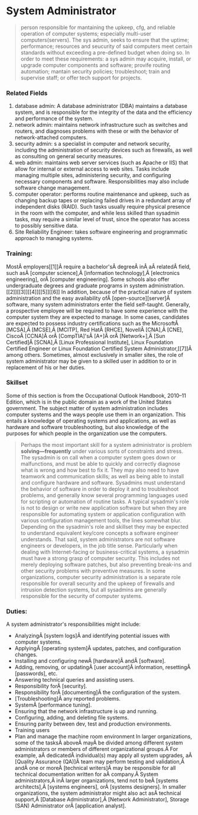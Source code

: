 # System Administrator
> person responsible for mantaining the upkeep, cfg, and reliable operation of computer systems; especially multi-user computers(servers). The sys admin, seeks to ensure that the uptime; performance; resources and seucurity of said computers meet certain standards without exceeding a pre-defined budget when doing so. 
> In order to meet these requirements: a sys admin may acquire, install, or upgrade computer components and software; provife routing automation; mantain security policies; troubleshoot; train and supervise staff; or offer tech support for projects.
### Related Fields
1. database admin: A database administrator (DBA) maintains a database system, and is responsible for the integrity of the data and the efficiency and performance of the system.
2. network admin: maintains network infrastructure such as switches and routers, and diagnoses problems with these or with the behavior of network-attached computers.
3. security admin: s a specialist in computer and network security, including the administration of security devices such as firewalls, as well as consulting on general security measures.
4. web admin: maintains web server services (such as Apache or IIS) that allow for internal or external access to web sites. Tasks include managing multiple sites, administering security, and configuring necessary components and software. Responsibilities may also include software change management.
5. computer operator: performs routine maintenance and upkeep, such as changing backup tapes or replacing failed drives in a redundant array of independent disks (RAID). Such tasks usually require physical presence in the room with the computer, and while less skilled than sysadmin tasks, may require a similar level of trust, since the operator has access to possibly sensitive data.
6. Site Reliability Engineer: takes software engineering and programmatic approach to managing systems.
### Training:
MostÂ employers[[1]]Â require a bachelor'sÂ degreeÂ inÂ aÂ relatedÂ field, such asÂ [computer science],Â [information technology],Â [electronics engineering], orÂ [computer engineering]. Some schools also offer undergraduate degrees and graduate programs in system administration.[[2]][[3]][[4]][[5]][[6]]
In addition, because of the practical nature of system administration and the easy availability ofÂ [open-source][server]Â software, many system administrators enter the field self-taught.
Generally, a prospective employee will be required to have some experience with the computer system they are expected to manage. In some cases, candidates are expected to possess industry certifications such as the MicrosoftÂ [MCSA],Â [MCSE],Â [MCITP], Red HatÂ [RHCE], NovellÂ [CNA],Â [CNE], CiscoÂ [CCNA]Â orÂ [CompTIA]'sÂ [A+]Â orÂ [Network+],Â [Sun Certified]Â [SCNA],Â [Linux Professional Institute], Linux Foundation Certified Engineer or Linux Foundation Certified System Administrator,[[7]]Â among others.
Sometimes, almost exclusively in smaller sites, the role of system administrator may be given to a skilled user in addition to or in replacement of his or her duties.
### Skillset
Some of this section is from the Occupational Outlook Handbook, 2010–11 Edition, which is in the public domain as a work of the United States government.
The subject matter of system administration includes computer systems and the ways people use them in an organization. This entails a knowledge of operating systems and applications, as well as hardware and software troubleshooting, but also knowledge of the purposes for which people in the organization use the computers.
> Perhaps the most important skill for a system administrator is problem **solving—frequently** under various sorts of constraints and stress. The sysadmin is on call when a computer system goes down or malfunctions, and must be able to quickly and correctly diagnose what is wrong and how best to fix it. They may also need to have teamwork and communication skills; as well as being able to install and configure hardware and software.
> Sysadmins must understand the behavior of software in order to deploy it and to troubleshoot problems, and generally know several programming languages used for scripting or automation of routine tasks. A typical sysadmin's role is not to design or write new application software but when they are responsible for automating system or application configuration with various configuration management tools, the lines somewhat blur. Depending on the sysadmin's role and skillset they may be expected to understand equivalent key/core concepts a software engineer understands. That said, system administrators are not software engineers or developers, in the job title sense.
Particularly when dealing with Internet-facing or business-critical systems, a sysadmin must have a strong grasp of computer security. This includes not merely deploying software patches, but also preventing break-ins and other security problems with preventive measures. In some organizations, computer security administration is a separate role responsible for overall security and the upkeep of firewalls and intrusion detection systems, but all sysadmins are generally responsible for the security of computer systems.
### Duties:
A system administrator's responsibilities might include:
- AnalyzingÂ [system logs]Â and identifying potential issues with computer systems.
- ApplyingÂ [operating system]Â updates, patches, and configuration changes.
- Installing and configuring newÂ [hardware]Â andÂ [software].
- Adding, removing, or updatingÂ [user account]Â information, resettingÂ [passwords], etc.
- Answering technical queries and assisting users.
- Responsibility forÂ [security].
- Responsibility forÂ [documenting]Â the configuration of the system.
- [Troubleshooting]Â any reported problems.
- SystemÂ [performance tuning].
- Ensuring that the network infrastructure is up and running.
- Configuring, adding, and deleting file systems.
- Ensuring parity between dev, test and production environments.
- Training users
- Plan and manage the machine room environment
In larger organizations, some of the tasksÂ aboveÂ mayÂ be divided among different system administrators or members of different organizational groups.Â For example, aÂ dedicatedÂ individual(s) may apply all system upgrades, aÂ [Quality Assurance (QA)]Â team may perform testing and validation,Â andÂ one or moreÂ [technical writers]Â may be responsible for all technical documentation written for aÂ company.Â System administrators,Â inÂ larger organizations, tend not to beÂ [systems architects],Â [systems engineers], orÂ [systems designers].
In smaller organizations, the system administrator might also act asÂ technical support,Â [Database Administrator],Â [Network Administrator], Storage (SAN) Administrator orÂ [application analyst].
